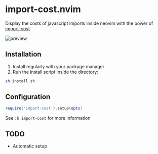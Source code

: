 # import-cost.nvim

Display the costs of javascript imports inside neovim with the power of
[import-cost](https://github.com/wix/import-cost)

![preview](https://user-images.githubusercontent.com/62671086/210182400-defdb8d5-5d0a-42b6-a2b2-014272a7d7a7.png)

## Installation

1. Install regularly with your package manager
2. Run the install script inside the directory:

```sh
sh install.sh
```

## Configuration

```lua
require('import-cost').setup(opts)
```

See `:h import-cost` for more information

## TODO

- Automatic setup
